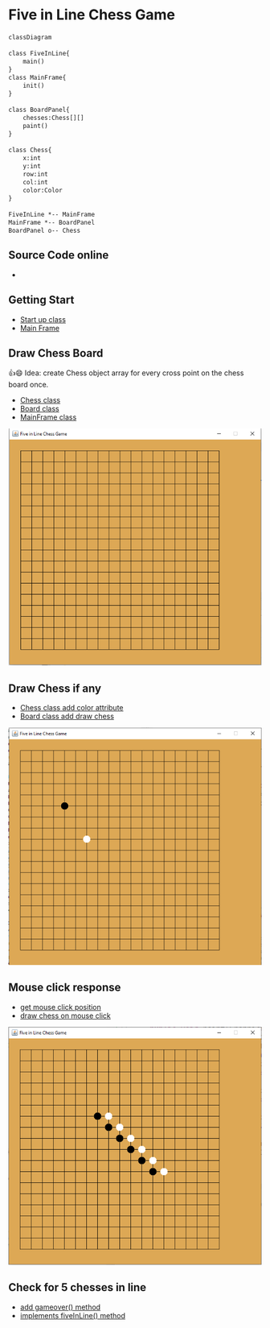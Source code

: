 <h1>Five in Line Chess Game</h1>

```mermaid
classDiagram

class FiveInLine{
    main()
}
class MainFrame{
	init()
}

class BoardPanel{
    chesses:Chess[][]
    paint()
}

class Chess{
    x:int
    y:int
    row:int
    col:int
    color:Color
}

FiveInLine *-- MainFrame
MainFrame *-- BoardPanel
BoardPanel o-- Chess
```

## Source Code online
* [](../src/fiveinline/FiveChess.java)

## Getting Start
* [Start up class](../src/fiveinline/FiveInLine.java)
* [Main Frame](../savedSrc/MainFrame1.java)
  
## Draw Chess Board
👍😄 Idea: create Chess object array for every cross point on the chess board once.
* [Chess class](../savedSrc/Chess2.java)
* [Board class](../savedSrc/BoardPanel2.java)
* [MainFrame class](../savedSrc/MainFrame2.java)

![](images/chessboard.png)

## Draw Chess if any
* [Chess class add color attribute](../savedSrc/Chess3.java)
* [Board class add draw chess](../savedSrc/BoardPanel3.java)

![](images/drawchess.png)

## Mouse click response
* [get mouse click position](../savedSrc/BoardPanel4.java)
* [draw chess on mouse click](../savedSrc/BoardPanel5.java)

![](images/placechess.png)

## Check for 5 chesses in line
* [add gameover() method](../savedSrc/BoardPanel6.java)
* [implements fiveInLine() method]()